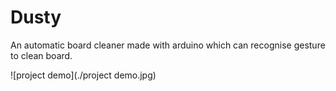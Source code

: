 # Dusty
An automatic board cleaner made with arduino which can recognise gesture to clean board.

![project demo](./project demo.jpg)
